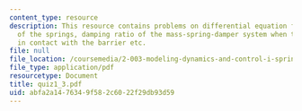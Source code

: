 ```yaml
---
content_type: resource
description: This resource contains problems on differential equation for the deflection
  of the springs, damping ratio of the mass-spring-damper system when the fender is
  in contact with the barrier etc.
file: null
file_location: /coursemedia/2-003-modeling-dynamics-and-control-i-spring-2005/abfa2a1476349f582c6022f29db93d59_quiz1_3.pdf
file_type: application/pdf
resourcetype: Document
title: quiz1_3.pdf
uid: abfa2a14-7634-9f58-2c60-22f29db93d59
---
```

